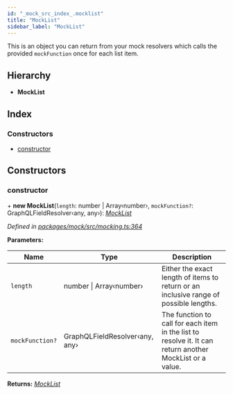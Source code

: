 ```yaml
---
id: "_mock_src_index_.mocklist"
title: "MockList"
sidebar_label: "MockList"
---
```


This is an object you can return from your mock resolvers which calls the
provided `mockFunction` once for each list item.

## Hierarchy

* **MockList**

## Index

### Constructors

* [constructor](_mock_src_index_.mocklist.md#constructor)

## Constructors

###  constructor

\+ **new MockList**(`length`: number | Array‹number›, `mockFunction?`: GraphQLFieldResolver‹any, any›): *[MockList](_mock_src_index_.mocklist)*

*Defined in [packages/mock/src/mocking.ts:364](https://github.com/ardatan/graphql-tools/blob/master/packages/mock/src/mocking.ts#L364)*

**Parameters:**

Name | Type | Description |
------ | ------ | ------ |
`length` | number &#124; Array‹number› | Either the exact length of items to return or an inclusive range of possible lengths. |
`mockFunction?` | GraphQLFieldResolver‹any, any› | The function to call for each item in the list to resolve it. It can return another MockList or a value.  |

**Returns:** *[MockList](_mock_src_index_.mocklist)*
